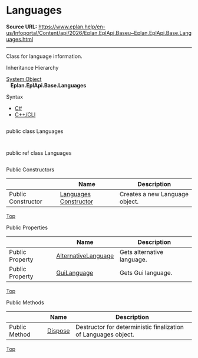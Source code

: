 # Languages

**Source URL:** https://www.eplan.help/en-us/Infoportal/Content/api/2026/Eplan.EplApi.Baseu~Eplan.EplApi.Base.Languages.html

---

Class for language information.

Inheritance Hierarchy

[System.Object](#)  
   **Eplan.EplApi.Base.Languages**

Syntax

- [C#](#i-syntax-CS)
- [C++/CLI](#i-syntax-CPP2005)

```
```
public class Languages
```
```

```
```
public ref class Languages
```
```



Public Constructors

|  | Name | Description |
| --- | --- | --- |
| Public Constructor | [Languages Constructor](Eplan.EplApi.Baseu~Eplan.EplApi.Base.Languages~_ctor.html) | Creates a new Language object. |

[Top](#top)



Public Properties

|  | Name | Description |
| --- | --- | --- |
| Public Property | [AlternativeLanguage](Eplan.EplApi.Baseu~Eplan.EplApi.Base.Languages~AlternativeLanguage.html) | Gets alternative language. |
| Public Property | [GuiLanguage](Eplan.EplApi.Baseu~Eplan.EplApi.Base.Languages~GuiLanguage.html) | Gets Gui language. |

[Top](#top)

Public Methods

|  | Name | Description |
| --- | --- | --- |
| Public Method | [Dispose](Eplan.EplApi.Baseu~Eplan.EplApi.Base.Languages~Dispose().html) | Destructor for deterministic finalization of Languages object. |

[Top](#top)

